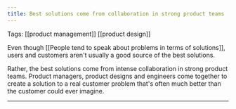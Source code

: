 ```yaml
---
title: Best solutions come from collaboration in strong product teams
---
```

Tags: [[product management]] [[product design]]

Even though [[People tend to speak about problems in terms of solutions]], users and customers aren't usually a good source of the best solutions.

Rather, the best solutions come from intense collaboration in strong product teams. Product managers, product designs and engineers come together to create a solution to a real customer problem that's often much better than the customer could ever imagine.

---